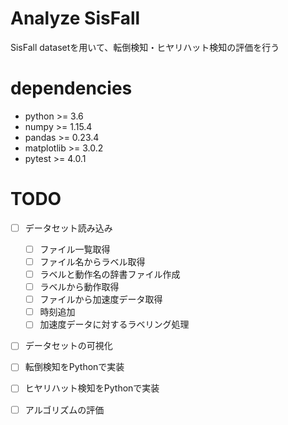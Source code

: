 # Analyze SisFall

SisFall datasetを用いて、転倒検知・ヒヤリハット検知の評価を行う

# dependencies

- python >= 3.6
- numpy  >= 1.15.4
- pandas >= 0.23.4
- matplotlib >= 3.0.2
- pytest >= 4.0.1

# TODO

- [ ] データセット読み込み
    
    - [ ] ファイル一覧取得
    - [ ] ファイル名からラベル取得
    - [ ] ラベルと動作名の辞書ファイル作成
    - [ ] ラベルから動作取得
    - [ ] ファイルから加速度データ取得
    - [ ] 時刻追加
    - [ ] 加速度データに対するラベリング処理
- [ ] データセットの可視化
- [ ] 転倒検知をPythonで実装
- [ ] ヒヤリハット検知をPythonで実装
- [ ] アルゴリズムの評価
